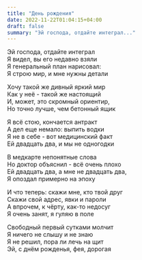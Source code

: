 ```yaml
---
title: "День рождения"
date: 2022-11-22T01:04:15+04:00
draft: false
summary: "Эй господа, отдайте интеграл..."
---
```


Эй господа, отдайте интеграл  
Я видел, вы его недавно взяли  
Я генеральный план нарисовал:  
Я строю мир, и мне нужны детали  
  
Хочу такой же дивный яркий мир  
Как у неё - такой же настоящий  
И, может, это скромный ориентир,  
Но точно лучше, чем бетонный ящик  
  
Я всё стою, кончается антракт  
А дел еще немало: выпить водки  
Я не в себе - вот медицинский факт  
Ей двадцать два, и мы не одногодки  
  
В медкарте непонятные слова  
Но доктор объяснил - всё очень плохо  
Ей двадцать два, а мне не двадцать два,  
Я опоздал примерно на эпоху  
  
И что теперь: скажи мне, кто твой друг  
Скажи свой адрес, явки и пароли  
А впрочем, к чёрту, как-то недосуг  
Я очень занят, я гуляю в поле  
  
Свободный первый сутками молчит  
Я ничего не слышу и не знаю  
Я не решил, пора ли лечь на щит  
Эй, с днём рожденья, фея, дорогая 
